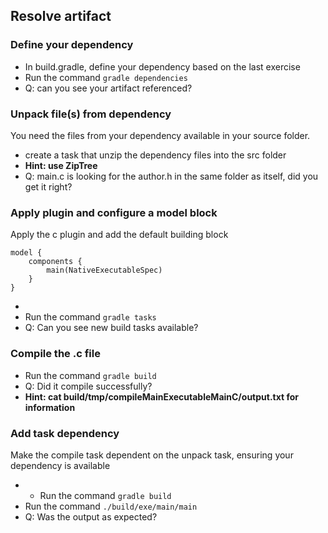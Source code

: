 ## Resolve artifact

### Define your dependency
- In build.gradle, define your dependency based on the last exercise
- Run the command `gradle dependencies`
- Q: can you see your artifact referenced?

### Unpack file(s) from dependency
You need the files from your dependency available in your source folder.

- create a task that unzip the dependency files into the src folder
- __Hint: use ZipTree__
- Q: main.c is looking for the author.h in the same folder as itself, did you get it right?

### Apply plugin and configure a model block
Apply the c plugin and add the default building block
```
model {
    components {
        main(NativeExecutableSpec)
    }
}
```
-
- Run the command `gradle tasks`
- Q: Can you see new build tasks available?

### Compile the .c file
- Run the command `gradle build`
- Q: Did it compile successfully?
- __Hint: cat build/tmp/compileMainExecutableMainC/output.txt for information__

### Add task dependency
Make the compile task dependent on the unpack task, ensuring your dependency is available
- - Run the command `gradle build`
- Run the command `./build/exe/main/main`
- Q: Was the output as expected?
